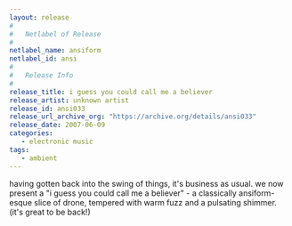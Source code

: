 ```yaml
---
layout: release
#
#   Netlabel of Release
#
netlabel_name: ansiform
netlabel_id: ansi
#
#   Release Info
#
release_title: i guess you could call me a believer
release_artist: unknown artist
release_id: ansi033
release_url_archive_org: "https://archive.org/details/ansi033"
release_date: 2007-06-09
categories:
   - electronic music
tags:
   - ambient
---
```

having gotten back into the swing of things, it's business as usual. we now present a "i guess you could call me a believer" - a classically ansiform-esque slice of drone, tempered with warm fuzz and a pulsating shimmer. (it's great to be back!)

